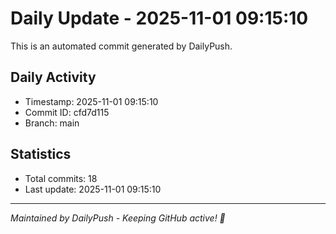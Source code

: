 # Daily Update - 2025-11-01 09:15:10

This is an automated commit generated by DailyPush.

## Daily Activity
- Timestamp: 2025-11-01 09:15:10
- Commit ID: cfd7d115
- Branch: main

## Statistics
- Total commits: 18
- Last update: 2025-11-01 09:15:10

---
*Maintained by DailyPush - Keeping GitHub active! 🚀*
